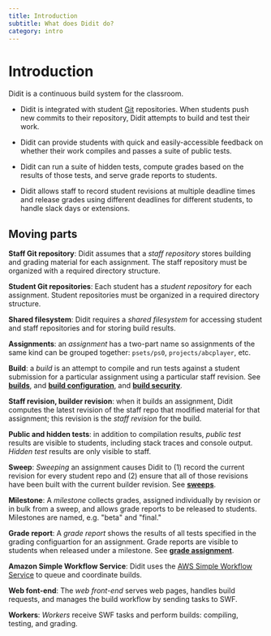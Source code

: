 ```yaml
---
title: Introduction
subtitle: What does Didit do?
category: intro
---
```


# Introduction

Didit is a continuous build system for the classroom.

+ Didit is integrated with student [Git] repositories.
  When students push new commits to their repository, Didit attempts to build and test their work.

+ Didit can provide students with quick and easily-accessible feedback on whether their work compiles and passes a suite of public tests.

+ Didit can run a suite of hidden tests, compute grades based on the results of those tests, and serve grade reports to students.

+ Didit allows staff to record student revisions at multiple deadline times and release grades using different deadlines for different students, to handle slack days or extensions.

## Moving parts

**Staff Git repository**: Didit assumes that a *staff repository* stores building and grading material for each assignment.
The staff repository must be organized with a required directory structure.

**Student Git repositories**: Each student has a *student repository* for each assignment.
Student repositories must be organized in a required directory structure.

**Shared filesystem**: Didit requires a *shared filesystem* for accessing student and staff repositories and for storing build results.

**Assignments**: an *assignment* has a two-part name so assignments of the same kind can be grouped together: `psets/ps0`, `projects/abcplayer`, etc.

**Build**: a *build* is an attempt to compile and run tests against a student submission for a particular assignment using a particular staff revision.
See **[builds]**, and **[build configuration]**, and **[build security]**.

**Staff revision, builder revision**: when it builds an assignment, Didit computes the latest revision of the staff repo that modified material for that assignment; this revision is the *staff revision* for the build.

**Public and hidden tests**: in addition to compilation results, *public test* results are visible to students, including stack traces and console output.
*Hidden test* results are only visible to staff.

**Sweep**: *Sweeping* an assignment causes Didit to (1) record the current revision for every student repo and (2) ensure that all of those revisions have been built with the current builder revision.
See **[sweeps]**.

**Milestone**: A *milestone* collects grades, assigned individually by revision or in bulk from a sweep, and allows grade reports to be released to students.
Milestones are named, e.g. "beta" and "final."

**Grade report**: A *grade report* shows the results of all tests specified in the grading configuartion for an assignment.
Grade reports are visible to students when released under a milestone.
See **[grade assignment]**.

**Amazon Simple Workflow Service**: Didit uses the [AWS Simple Workflow Service](http://aws.amazon.com/swf/) to queue and coordinate builds.

**Web font-end**: The *web front-end* serves web pages, handles build requests, and manages the build workflow by sending tasks to SWF.

**Workers**: *Workers* receive SWF tasks and perform builds: compiling, testing, and grading.

[Git]: http://git-scm.com/
[builds]: builds-and-sweeps.html#builds
[build configuration]: build-config.html
[build security]: build-security.html
[sweeps]: builds-and-sweeps.html#sweeps
[grade assignment]: grade-assignment.html
